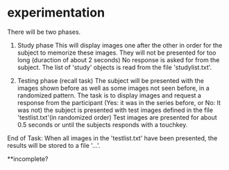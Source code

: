 # experimentation
There will be two phases.
1. Study phase
This will display images one after the other in order for the subject to memorize these images. They will not be presented for too long (duraction of about 2 seconds)
No response is asked for from the subject. The list of 'study' objects is read from the file 'studylist.txt'.


2. Testing phase (recall task)
The subject will be presented with the images shown before as well as some images not seen before, in a randomized pattern. The task is to display images and request a response 
from the participant (Yes: it was in the series before, or No: It was not) the subject is presented with test images defined in the file 'testlist.txt'(in randomized order)
Test images are presented for about 0.5 seconds or until the subjects responds with a touchkey.

End of Task:
When all images in the 'testlist.txt' have been presented, the results will be stored to a file '...'.

**incomplete?
